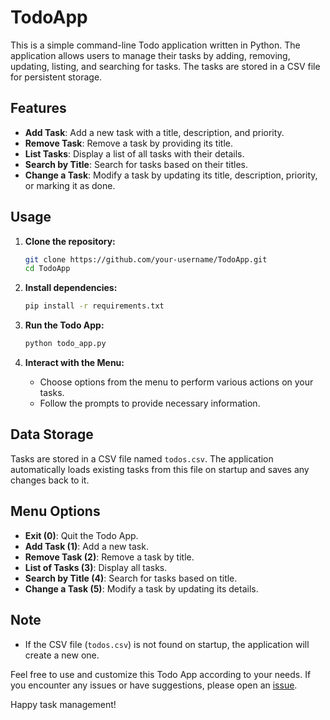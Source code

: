 # TodoApp

This is a simple command-line Todo application written in Python. The application allows users to manage their tasks by adding, removing, updating, listing, and searching for tasks. The tasks are stored in a CSV file for persistent storage.

## Features

- **Add Task**: Add a new task with a title, description, and priority.
- **Remove Task**: Remove a task by providing its title.
- **List Tasks**: Display a list of all tasks with their details.
- **Search by Title**: Search for tasks based on their titles.
- **Change a Task**: Modify a task by updating its title, description, priority, or marking it as done.

## Usage

1. **Clone the repository:**

    ```bash
    git clone https://github.com/your-username/TodoApp.git
    cd TodoApp
    ```

2. **Install dependencies:**

    ```bash
    pip install -r requirements.txt
    ```

3. **Run the Todo App:**

    ```bash
    python todo_app.py
    ```

4. **Interact with the Menu:**

    - Choose options from the menu to perform various actions on your tasks.
    - Follow the prompts to provide necessary information.

## Data Storage

Tasks are stored in a CSV file named `todos.csv`. The application automatically loads existing tasks from this file on startup and saves any changes back to it.

## Menu Options

- **Exit (0)**: Quit the Todo App.
- **Add Task (1)**: Add a new task.
- **Remove Task (2)**: Remove a task by title.
- **List of Tasks (3)**: Display all tasks.
- **Search by Title (4)**: Search for tasks based on title.
- **Change a Task (5)**: Modify a task by updating its details.

## Note

- If the CSV file (`todos.csv`) is not found on startup, the application will create a new one.

Feel free to use and customize this Todo App according to your needs. If you encounter any issues or have suggestions, please open an [issue](https://github.com/your-username/TodoApp/issues).

Happy task management!
